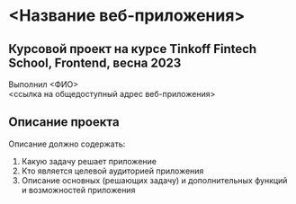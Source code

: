 # <Название веб-приложения>

## Курсовой проект на курсе Tinkoff Fintech School, Frontend, весна 2023
Выполнил <ФИО>  
<ссылка на общедоступный адрес веб-приложения>

## Описание проекта
Описание должно содержать:
1. Какую задачу решает приложение
2. Кто является целевой аудиторией приложения 
3. Описание основных (решающих задачу) и дополнительных функций и возможностей приложения